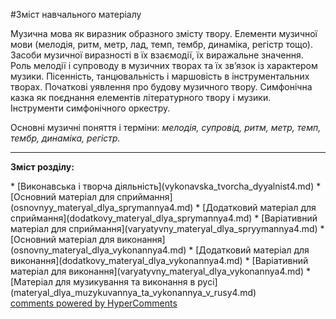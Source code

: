 <div id="hypercomments_widget" class="js-hypercomments-widget invisible"></div>


#Зміст навчального матеріалу

Музична мова як виразник образного змісту твору. Елементи музичної мови (мелодія, ритм, метр, лад, темп, тембр, динаміка, регістр тощо). Засоби музичної виразності в їх взаємодії, їх виражальне значення. Роль мелодії і супроводу в музичних творах та їх зв’язок із характером музики. Пісенність, танцювальність і маршовість в інструментальних  творах. Початкові уявлення про будову музичного твору. Симфонічна казка як поєднання елементів літературного твору і музики. Інструменти симфонічного оркестру. 

Основні музичні поняття і терміни: *мелодія, супровід, ритм, метр, темп, тембр, динаміка, регістр.*

<hr>
<p><b>Зміст розділу:</b></p>
   * [Виконавська і творча діяльність](vуkonavska_tvorcha_dyyalnist4.md)
   * [Основний матеріал для сприймання](osnovnуy_materyal_dlya_sprуmannya4.md)
   * [Додатковий матеріал для сприймання](dodatkovу_materyal_dlya_sprуmannya4.md)
   * [Варіативний матеріал для сприймання](varyatуvnу_materyal_dlya_sprуymannya4.md)
   * [Основний матеріал для  виконання](osnovnу_materyal_dlya_vуkonannya4.md)
   * [Додатковий матеріал для виконання](dodatkovу_materyal_dlya_vуkonannya4.md)
   * [Варіативний матеріал для виконання](varyatуvnу_materyal_dlya_vуkonannya4.md)
   * [Матеріал для музикування та виконання в русі](materyal_dlya_muzуkuvannya_ta_vуkonannya_v_rusy4.md)


<div class="js-hypercomments-container">
    <a href="http://hypercomments.com" class="hc-link" title="comments widget">comments powered by HyperComments</a>
</div>